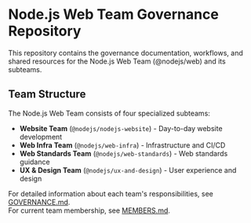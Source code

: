 # Node.js Web Team Governance Repository

This repository contains the governance documentation, workflows, and shared resources for the Node.js Web Team (@nodejs/web) and its subteams.

## Team Structure

The Node.js Web Team consists of four specialized subteams:

- **Website Team** (`@nodejs/nodejs-website`) - Day-to-day website development
- **Web Infra Team** (`@nodejs/web-infra`) - Infrastructure and CI/CD
- **Web Standards Team** (`@nodejs/web-standards`) - Web standards guidance
- **UX & Design Team** (`@nodejs/ux-and-design`) - User experience and design

For detailed information about each team's responsibilities, see [GOVERNANCE.md](GOVERNANCE.md).  
For current team membership, see [MEMBERS.md](MEMBERS.md).
